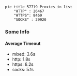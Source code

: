 
```mermaid
pie title 57719 Proxies in list
    "HTTP" : 26467
    "HTTPS": 8469
    "SOCKS" : 29920
```

### Some Info
#### Average Timeout

- mixed: 3.6s
- http: 1.8s
- https: 8.2s
- socks: 5.1s